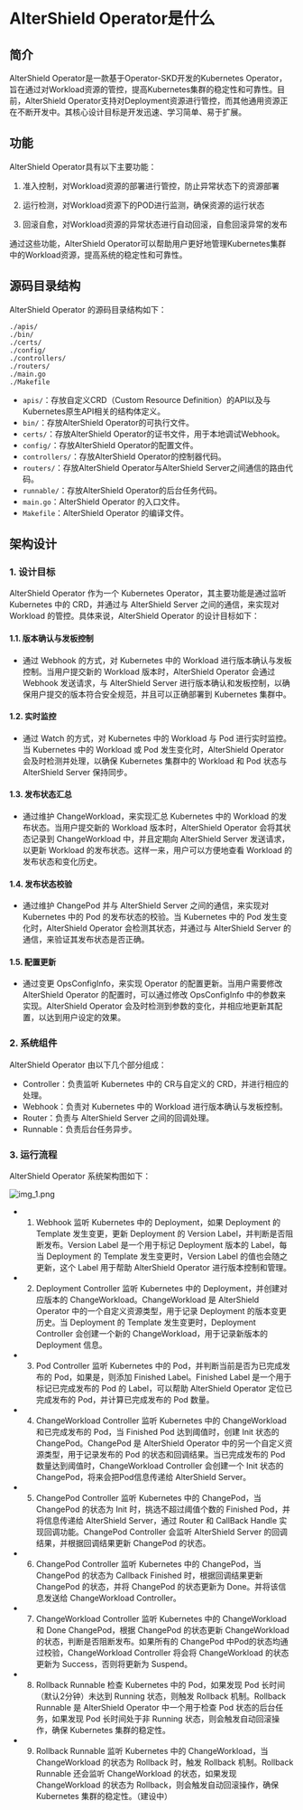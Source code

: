 # AlterShield Operator是什么
## 简介
AlterShield Operator是一款基于Operator-SKD开发的Kubernetes Operator，旨在通过对Workload资源的管控，提高Kubernetes集群的稳定性和可靠性。目前，AlterShield Operator支持对Deployment资源进行管控，而其他通用资源正在不断开发中。其核心设计目标是开发迅速、学习简单、易于扩展。

## 功能
AlterShield Operator具有以下主要功能：

1. 准入控制，对Workload资源的部署进行管控，防止异常状态下的资源部署

2. 运行检测，对Workload资源下的POD进行监测，确保资源的运行状态

3. 回滚自愈，对Workload资源的异常状态进行自动回滚，自愈回滚异常的发布

通过这些功能，AlterShield Operator可以帮助用户更好地管理Kubernetes集群中的Workload资源，提高系统的稳定性和可靠性。


## 源码目录结构
AlterShield Operator 的源码目录结构如下：
```
./apis/
./bin/
./certs/
./config/
./controllers/
./routers/
./main.go
./Makefile
````
- `apis/`：存放自定义CRD（Custom Resource Definition）的API以及与Kubernetes原生API相关的结构体定义。
- `bin/`：存放AlterShield Operator的可执行文件。
- `certs/`：存放AlterShield Operator的证书文件，用于本地调试Webhook。
- `config/`：存放AlterShield Operator的配置文件。
- `controllers/`：存放AlterShield Operator的控制器代码。
- `routers/`：存放AlterShield Operator与AlterShield Server之间通信的路由代码。
- `runnable/`：存放AlterShield Operator的后台任务代码。
- `main.go`：AlterShield Operator 的入口文件。
- `Makefile`：AlterShield Operator 的编译文件。
## 架构设计
### 1. 设计目标
AlterShield Operator 作为一个 Kubernetes Operator，其主要功能是通过监听 Kubernetes 中的 CRD，并通过与 AlterShield Server 之间的通信，来实现对 Workload 的管控。具体来说，AlterShield Operator 的设计目标如下：
#### 1.1. 版本确认与发板控制
- 通过 Webhook 的方式，对 Kubernetes 中的 Workload 进行版本确认与发板控制。当用户提交新的 Workload 版本时，AlterShield Operator 会通过 Webhook 发送请求，与 AlterShield Server 进行版本确认和发板控制，以确保用户提交的版本符合安全规范，并且可以正确部署到 Kubernetes 集群中。
#### 1.2. 实时监控
- 通过 Watch 的方式，对 Kubernetes 中的 Workload 与 Pod 进行实时监控。当 Kubernetes 中的 Workload 或 Pod 发生变化时，AlterShield Operator 会及时检测并处理，以确保 Kubernetes 集群中的 Workload 和 Pod 状态与 AlterShield Server 保持同步。
#### 1.3. 发布状态汇总
- 通过维护 ChangeWorkload，来实现汇总 Kubernetes 中的 Workload 的发布状态。当用户提交新的 Workload 版本时，AlterShield Operator 会将其状态记录到 ChangeWorkload 中，并且定期向 AlterShield Server 发送请求，以更新 Workload 的发布状态。这样一来，用户可以方便地查看 Workload 的发布状态和变化历史。
#### 1.4. 发布状态校验
- 通过维护 ChangePod 并与 AlterShield Server 之间的通信，来实现对 Kubernetes 中的 Pod 的发布状态的校验。当 Kubernetes 中的 Pod 发生变化时，AlterShield Operator 会检测其状态，并通过与 AlterShield Server 的通信，来验证其发布状态是否正确。
#### 1.5. 配置更新
- 通过变更 OpsConfigInfo，来实现 Operator 的配置更新。当用户需要修改 AlterShield Operator 的配置时，可以通过修改 OpsConfigInfo 中的参数来实现。AlterShield Operator 会及时检测到参数的变化，并相应地更新其配置，以达到用户设定的效果。
### 2. 系统组件
AlterShield Operator 由以下几个部分组成：
- Controller：负责监听 Kubernetes 中的 CR与自定义的 CRD，并进行相应的处理。
- Webhook：负责对 Kubernetes 中的 Workload 进行版本确认与发板控制。
- Router：负责与 AlterShield Server 之间的回调处理。
- Runnable：负责后台任务异步。
### 3. 运行流程
AlterShield Operator 系统架构图如下：

![img_1.png](./01-what-is-altershield-operator-image/1.png)

- 1. Webhook 监听 Kubernetes 中的 Deployment，如果 Deployment 的 Template 发生变更，更新 Deployment 的 Version Label，并判断是否阻断发布。Version Label 是一个用于标记 Deployment 版本的 Label，每当 Deployment 的 Template 发生变更时，Version Label 的值也会随之更新，这个 Label 用于帮助 AlterShield Operator 进行版本控制和管理。
- 2. Deployment Controller 监听 Kubernetes 中的 Deployment，并创建对应版本的 ChangeWorkload。ChangeWorkload 是 AlterShield Operator 中的一个自定义资源类型，用于记录 Deployment 的版本变更历史。当 Deployment 的 Template 发生变更时，Deployment Controller 会创建一个新的 ChangeWorkload，用于记录新版本的 Deployment 信息。
- 3. Pod Controller 监听 Kubernetes 中的 Pod，并判断当前是否为已完成发布的 Pod，如果是，则添加 Finished Label。Finished Label 是一个用于标记已完成发布的 Pod 的 Label，可以帮助 AlterShield Operator 定位已完成发布的 Pod，并计算已完成发布的 Pod 数量。
- 4. ChangeWorkload Controller 监听 Kubernetes 中的 ChangeWorkload 和已完成发布的 Pod，当 Finished Pod 达到阈值时，创建 Init 状态的 ChangePod。ChangePod 是 AlterShield Operator 中的另一个自定义资源类型，用于记录发布的 Pod 的状态和回调结果。当已完成发布的 Pod 数量达到阈值时，ChangeWorkload Controller 会创建一个 Init 状态的 ChangePod，将来会把Pod信息传递给 AlterShield Server。
- 5. ChangePod Controller 监听 Kubernetes 中的 ChangePod，当 ChangePod 的状态为 Init 时，挑选不超过阈值个数的 Finished Pod，并将信息传递给 AlterShield Server，通过 Router 和 CallBack Handle 实现回调功能。ChangePod Controller 会监听 AlterShield Server 的回调结果，并根据回调结果更新 ChangePod 的状态。
- 6. ChangePod Controller 监听 Kubernetes 中的 ChangePod，当 ChangePod 的状态为 Callback Finished 时，根据回调结果更新 ChangePod 的状态，并将 ChangePod 的状态更新为 Done。并将该信息发送给 ChangeWorkload Controller。
- 7. ChangeWorkload Controller 监听 Kubernetes 中的 ChangeWorkload 和 Done ChangePod，根据 ChangePod 的状态更新 ChangeWorkload 的状态，判断是否阻断发布。如果所有的 ChangePod 中Pod的状态均通过校验，ChangeWorkload Controller 将会将 ChangeWorkload 的状态更新为 Success，否则将更新为 Suspend。
- 8. Rollback Runnable 检查 Kubernetes 中的 Pod，如果发现 Pod 长时间（默认2分钟）未达到 Running 状态，则触发 Rollback 机制。Rollback Runnable 是 AlterShield Operator 中一个用于检查 Pod 状态的后台任务，如果发现 Pod 长时间处于非 Running 状态，则会触发自动回滚操作，确保 Kubernetes 集群的稳定性。
- 9. Rollback Runnable 监听 Kubernetes 中的 ChangeWorkload，当 ChangeWorkload 的状态为 Rollback 时，触发 Rollback 机制。Rollback Runnable 还会监听 ChangeWorkload 的状态，如果发现 ChangeWorkload 的状态为 Rollback，则会触发自动回滚操作，确保 Kubernetes 集群的稳定性。（建设中）
